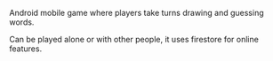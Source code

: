 Android mobile game where players take turns drawing and guessing words. 

Can be played alone or with other people, it uses firestore for online features.
